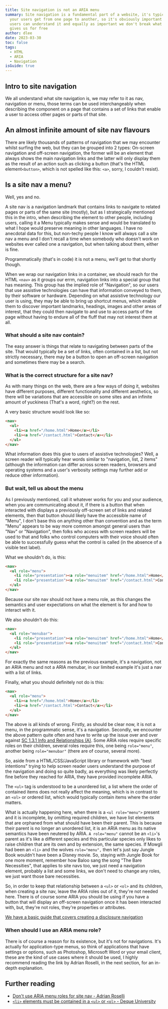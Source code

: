 ```yaml
---
title: Site navigation is not an ARIA menu
summary: Site navigation is a fundamental part of a website, it's typically how
  your users get from one page to another, so it's obviously important that all
  users can understand it and equally as important we don't break what HTML
  gives us for free
author: dlee
date: 2023-03-30
toc: false
tags:
  - HTML
  - ARIA
  - Navigation
isGuide: true
---
```

## Intro to site navigation

We all understand what site navigation is, we may refer to it as nav, navigation or menu, those terms can be used interchangeably when describing the component on a page that contains a set of links that enable a user to access other pages or parts of that site.

## An almost infinite amount of site nav flavours

There are likely thousands of patterns of navigation that we may encounter whilst surfing the web, but they can be grouped into 2 types: On-screen navigation and off-screen navigation, the former will be an element that always shows the main navigation links and the latter will only display them as the result of an action such as clicking a button (that's the HTML element`<button>`, which is not spelled like this: `<a>`, sorry, I couldn't resist).

## Is a site nav a menu?

Well, yes and no. 

A site nav is a navigation landmark that contains links to navigate to related pages or parts of the same site (mostly), but as I strategically mentioned this in the intro, when describing the element to other people, including users, calling it a Menu typically makes sense and would be translated to what I hope would preserve meaning in other languages. I have no anecdotal data for this, but non-techy people I know will always call a site nav a menu and I don't recall a time when somebody who doesn't work on websites ever called one a navigation, but when talking about them, either is fine.

Programmatically (that's in code) it is not a menu, we'll get to that shortly though.

When we wrap our navigation links in a container, we should reach for the HTML `<nav>` as it groups our errm, navigation links into a special group that has meaning. This group has the implied role of "Navigation", so our users that use assistive technologies can have that information conveyed to them, by their software or hardware. Depending on what assistive technology our user is using, they may be able to bring up shortcut menus, which enable them to discover important landmarks, headings, images and other areas of interest, that they could then navigate to and use to access parts of the page without having to endure all of the fluff that may not interest them at all.

### What should a site nav contain?

The easy answer is things that relate to navigating between parts of the site. That would typically be a set of links, often contained in a list, but not strictly necessary, there may be a button to open an off-screen navigation and sometimes there may be a search.

### What is the correct structure for a site nav?

As with many things on the web, there are a few ways of doing it, websites have different purposes, different functionality and different aesthetics, so there will be variations that are accessible on some sites and an infinite amount of yuckiness (That's a word, right?) on the rest.

A very basic structure would look like so:

```html
<nav>
  <ul>
    <li><a href="/home.html">Home</a></li>
    <li><a href="/contact.html">Contact</a></li>
  </ul>
</nav>
```

What information does this give to users of assistive technologies? Well, a screen reader will typically hear words similar to "navigation, list, 2 items" (although the information can differ across screen readers, browsers and operating systems and a user's verbosity settings may further add or reduce other information).

### But wait, tell us about the menu

As I previously mentioned, call it whatever works for you and your audience, when you are communicating about it, if there is a button that when interacted with displays a previously off-screen set of links and related elements, then that button should likely have the accessible name of "Menu", I don't base this on anything other than convention and as the term "Menu" appears to be way more common amongst general users than "Nav" or "Navigation", then folks who access with screen readers will be used to that and folks who control computers with their voice should often be able to successfully guess what the control is called (in the absence of a visible text label).

What we shouldn't do, is this:

```html
<nav>
  <ul role="menu">
    <li role="presentation"><a role="menuitem" href="/home.html">Home</a></li>
    <li role="presentation"><a role="menuitem" href="/contact.html">Contact</a></li>
  </ul>
</nav>
```

Because our site nav should not have a menu role, as this changes the semantics and user expectations on what the element is for and how to interact with it.

We also shouldn't do this:

```html
<nav>
  <ul role="menubar">
    <li role="presentation"><a role="menuitem" href="/home.html">Home</a></li>
    <li role="presentation"><a role="menuitem" href="/contact.html">Contact</a></li>
  </ul>
</nav>
```

For exactly the same reasons as the previous example, it's a navigation, not an ARIA menu and not a ARIA menubar, in our limited example it's just a nav with a list of links.

Finally, what you should definitely not do is this:

```html
<nav>
  <ul role="menu">
    <li><a href="/home.html">Home</a></li>
    <li><a href="/contact.html">Contact</a></li>
  </ul>
</nav>
```

The above is all kinds of wrong. Firstly, as should be clear now, it is not a menu, in the programmatic sense, it's a navigation. Secondly, we encounter the above pattern quite often and have to write up the issue over and over against [SC 1.3.1 Info and Relationships (A)](https://www.w3.org/WAI/WCAG21/Understanding/info-and-relationships.html). Some ARIA roles require specific roles on their children, several roles require this, one being `role="menu"`, another being `role="menubar"` (there are of course, several more).

So, aside from a HTML/CSS/JavaScript library or framework with "best intentions" trying to help screen reader users understand the purpose of the navigation and doing so quite badly, as everything was likely perfectly fine before they reached for ARIA, they have provided incomplete ARIA.

The `<ul>` tag is understood to be a unordered list, a list where the order of contained items does not really affect the meaning, which is in contrast to an `<ol>` or ordered list, which would typically contain items where the order matters.

What is actually happening here, when there is a `<ul role="menu">` present and it is incomplete, by omitting required children, we have list elements that are orphaned from what should have been their parent. This is because their parent is no longer an unordered list, it is an ARIA menu as its native semantics have been neutered by ARIA. `A role="menu"` cannot be an `<li>`'s parent as it's like a different species and this particular species only likes to raise children that are its own and by extension, the same species. If Mowgli had been an `<li>` and the wolves `role="menu",` then let's just say Jungle Book wouldn't have been a Disney movie. So, staying with Jungle Book for one more moment, remember how Baloo sang the song "The Bare Necessities", that applies to site navs too, we just need a navigation element, probably a list and some links, we don't need to change any roles, we just want those bare necessities.

So, in order to keep that relationship between a `<ul>` or `<ol>` and its children, when creating a site nav, leave the ARIA roles out of it, they're not needed here. There is of course some ARIA you should be using if you have a button that will display an off-screen navigation once it has been interacted with, but, they're not roles, they're properties or attributes.

[We have a basic guide that covers creating a disclosure navigation](https://www.makethingsaccessible.com/guides/accessible-basic-disclosure-widgets/)

### When should I use an ARIA menu role?

There is of course a reason for its existence, but it's not for navigations. It's actually for application-type menus, so think of applications that have settings or options, such as Photoshop, Microsoft Word or your email client, these are the kind of use cases where it should be used, I highly recommend reading the link by Adrian Roselli, in the next section, for an in-depth explanation.

## Further reading

* [Don't use ARIA menu roles for site nav - Adrian Roselli](https://adrianroselli.com/2017/10/dont-use-aria-menu-roles-for-site-nav.html)
* [`<li>` elements must be contained in a `<ul>` or `<ol>` - Deque University](https://dequeuniversity.com/rules/axe/4.4/listitem)